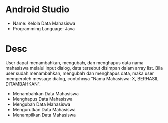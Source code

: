 # Android Studio
* Name: Kelola Data Mahasiswa
* Programming Language: Java

# Desc
User dapat menambahkan, mengubah, dan menghapus data nama mahasiswa melalui input dialog, data tersebut disimpan dalam array list. Bila user sudah menambahkan, mengubah dan menghapus data, maka user memperoleh message dialog, contohnya "Nama Mahasiswa: X, BERHASIL DITAMBAHKAN".

* Menambahkan Data Mahasiswa
* Menghapus Data Mahasiswa
* Mengubah Data Mahasiswa
* Mengurutkan Data Mahasiswa
* Menampilkan Data Mahasiswa 
